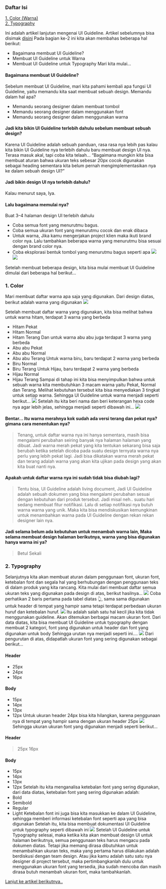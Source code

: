 ### Daftar Isi
[1. Color (Warna)](#1-color)<br>
[2. Typography](#2-typography)<br>


Ini adalah artikel lanjutan mengenai UI Guideline. Artikel sebelumnya bisa disimak [disini](./about-guideline-1.md)
Pada bagian ke-2 ini kita akan membahas beberapa hal berikut:
+ Bagaimana membuat UI Guideline?
+ Membuat UI Guideline untuk Warna
+ Membuat UI Guideline untuk Typography
Mari kita mulai…

#### Bagaimana membuat UI Guideline?
Sebelum membuat UI Guideline, mari kita pahami kembali apa fungsi UI Guideline, yaitu memandu kita saat membuat sebuah design. Memandu dalam hal apa?
+ Memandu seorang designer dalam membuat tombol
+ Memandu seorang designer dalam menggunakan font
+ Memandu seorang designer dalam menggunakan warna

#### Jadi kita bikin UI Guideline terlebih dahulu sebelum membuat sebuah design?
Karena UI Guideline adalah sebuah panduan, rasa rasa nya lebih pas kalau kita bikin UI Guideline nya terlebih dahulu baru membuat design UI nya. Terasa masuk akal, tapi coba kita telaah… “Bagaimana mungkin kita bisa membuat aturan bahwa ukuran teks sebesar 20px cocok digunakan sebagai heading sementara kita belum pernah mengimplementasikan nya ke dalam sebuah design UI?”

#### Jadi bikin design UI nya terlebih dahulu?
Kalau menurut saya, Iya.

#### Lalu bagaimana memulai nya?
Buat 3–4 halaman design UI terlebih dahulu
+ Coba semua font yang menurutmu bagus.
+ Coba semua ukuran font yang menurutmu cocok dan enak dibaca
+ Untuk warna, Jika kamu mengerjakan project klien maka ikuti brand color nya. Lalu tambahkan beberapa warna yang menurutmu bisa sesuai dengan brand color nya.
+ Coba eksplorasi bentuk tombol yang menurutmu bagus seperti apa
![](asset/uiguideline2a.png)
![](asset/uiguideline2b.png)

Setelah membuat beberapa design, kita bisa mulai membuat UI Guideline dimulai dari beberapa hal berikut…

### 1. Color 
Mari membuat daftar warna apa saja yang digunakan. Dari design diatas, berikut adalah warna yang digunakan
![](asset/color.png)

Setelah membuat daftar warna yang digunakan, kita bisa melihat bahwa untuk warna hitam, terdapat 3 warna yang berbeda
+ Hitam Pekat
+ Hitam Normal
+ Hitam Terang
Dan untuk warna abu abu juga terdapat 3 warna yang berbeda
+ Abu abu Pekat
+ Abu abu Normal
+ Abu abu Terang
Untuk warna biru, baru terdapat 2 warna yang berbeda
+ Biru Normal
+ Biru Terang
Untuk Hijau, baru terdapat 2 warna yang berbeda
+ Hijau Normal
+ Hijau Terang
Sampai di tahap ini kita bisa menyimpulkan bahwa untuk sebuah warna kita membutuhkan 3 macam warna yaitu Pekat, Normal dan Terang.
Melihat kebutuhan tersebut kita bisa menyediakan 3 tingkat untuk setiap warna. Sehingga UI Guideline untuk warna menjadi seperti berikut…
![](asset/color2.png)
Setelah itu kita beri nama dan beri keterangan hexa code nya agar lebih jelas, sehingga menjadi seperti dibawah ini…
![](asset/color3.png)

#### Bentar… Itu warna merahnya kok sudah ada versi terang dan pekat nya? gimana cara menentukan nya?
>Tenang, untuk daftar warna nya ini hanya sementara, masih bisa mengalami perubahan seiring banyak nya halaman halaman yang dibuat. Jadi warna merah pekat yang kita tentukan sekarang bisa saja berubah ketika setelah dicoba pada suatu design ternyata warna nya perlu yang lebih pekat lagi.
>Jadi bisa dikatakan warna merah pekat dan terang adalah warna yang akan kita ujikan pada design yang akan kita buat nanti nya.
#### Apakah untuk daftar warna nya ini sudah tidak bisa diubah lagi?
>Tentu bisa, UI Guideline adalah living document, Jadi UI Guideline adalah sebuah dokumen yang bisa mengalami perubahan sesuai dengan kebutuhan dari produk tersebut.
>Jadi misal neh.. suatu hari sedang membuat fitur notifikasi. Lalu di setiap notifikasi nya butuh warna warna yang unik. Maka kita bisa mendiskusikan kemungkinan untuk menambahkan warna pada UI Guideline dengan rekan rekan designer lain nya.
#### Jadi selama belum ada kebutuhan untuk menambah warna lain, Maka selama membuat design halaman berikutnya, warna yang bisa digunakan hanya warna ini ya?
>Betul Sekali

### 2. Typography
Selanjutnya kita akan membuat aturan dalam penggunaan font, ukuran font, ketebalan font dan segala hal yang berhubungan dengan penggunaan teks di dalam produk yang kita rancang.
Kita mulai dari membuat daftar semua ukuran teks yang digunakan pada design di atas, berikut hasilnya…
![](asset/tipografi1.png)
Coba perhatikan 2 baris pertama pada tabel diatas 👆, sama sama digunakan untuk header di tempat yang hampir sama tetapi terdapat perbedaan ukuran huruf dan ketebalan huruf.
![](asset/tipografi2.png)
Itu adalah salah satu hal kecil jika kita tidak menggunakan guideline. Akan ditemukan berbagai macam ukuran font.
Dari data diatas, kita bisa membuat UI Guideline untuk typography dengan membuat 2 kategori, font yang digunakan untuk header dan font yang digunakan untuk body
Sehingga urutan nya menjadi seperti ini….
![](asset/tipografi3.png)
Dari pengurutan di atas, didapatlah ukuran font yang sering digunakan sebagai berikut…
#### Header
+ 25px
+ 24px
+ 16px
#### Body
+ 15px
+ 14px
+ 13px
+ 12px
Untuk ukuran header 24px bisa kita hilangkan, karena penggunaan nya di tempat yang hampir sama dengan ukuran header 25px
![](asset/tipografi4.png)
Sehingga ukuran ukuran font yang digunakan menjadi seperti berikut…
#### Header
>25px
>16px
#### Body
+ 15px
+ 14px
+ 13px
+ 12px
Setelah itu kita menganalisa ketebalan font yang sering digunakan, dari data diatas, ketebalan font yang sering digunakan adalah:
+ Bold
+ Semibold
+ Regular
+ Light
Ketebalan font ini juga bisa kita masukkan ke dalam UI Guideline, sehingga memberi informasi ketebalan font seperti apa yang bisa digunakan
Setelah itu, kita bisa membuat dokumentasi UI Guideline untuk typography seperti dibawah ini
![](asset/tipografi5.png)
Setelah UI Guideline untuk Typography selesai, maka ketika kita akan membuat design UI untuk halaman berikutnya, semua penggunaan teks harus mengacu pada dokumen diatas. Tetapi jika memang dirasa dibutuhkan untuk menambahkan ukuran teks, maka yang pertama harus dilakukan adalah berdiskusi dengan team design.
Atau jika kamu adalah satu satu nya designer di project tersebut, maka pertimbangkanlah dulu untuk menggunakan ukuran font yang tersedia, jika sudah mencoba dan masih dirasa butuh menambah ukuran font, maka tambahkanlah.


[Lanjut ke artikel berikutnya..](./guideline-bagian3.md)

 

